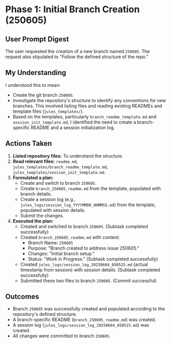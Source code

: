 # Phase 1: Initial Branch Creation (250605)

## User Prompt Digest

The user requested the creation of a new branch named `250605`. The request also stipulated to "Follow the defined structure of the repo."

## My Understanding

I understood this to mean:
- Create the git branch `250605`.
- Investigate the repository's structure to identify any conventions for new branches. This involved listing files and reading existing READMEs and template files (`jules_templates/`).
- Based on the templates, particularly `branch_readme_template.md` and `session_init_template.md`, I identified the need to create a branch-specific README and a session initialization log.

## Actions Taken

1.  **Listed repository files:** To understand the structure.
2.  **Read relevant files:** `readme.md`, `jules_templates/branch_readme_template.md`, `jules_templates/session_init_template.md`.
3.  **Formulated a plan:**
    *   Create and switch to branch `250605`.
    *   Create `branch_250605_readme.md` from the template, populated with branch details.
    *   Create a session log (e.g., `jules_logs/session_log_YYYYMMDD_HHMMSS.md`) from the template, populated with session details.
    *   Submit the changes.
4.  **Executed the plan:**
    *   Created and switched to branch `250605`. (Subtask completed successfully)
    *   Created `branch_250605_readme.md` with content:
        *   Branch Name: `250605`
        *   Purpose: "Branch created to address issue 250605."
        *   Changes: "Initial branch setup."
        *   Status: "Work in Progress."
        (Subtask completed successfully)
    *   Created `jules_logs/session_log_20250604_050515.md` (actual timestamp from session) with session details. (Subtask completed successfully)
    *   Submitted these two files to branch `250605`. (Commit successful)

## Outcomes

- Branch `250605` was successfully created and populated according to the repository's defined structure.
- A branch-specific README (`branch_250605_readme.md`) was created.
- A session log (`jules_logs/session_log_20250604_050515.md`) was created.
- All changes were committed to branch `250605`.
